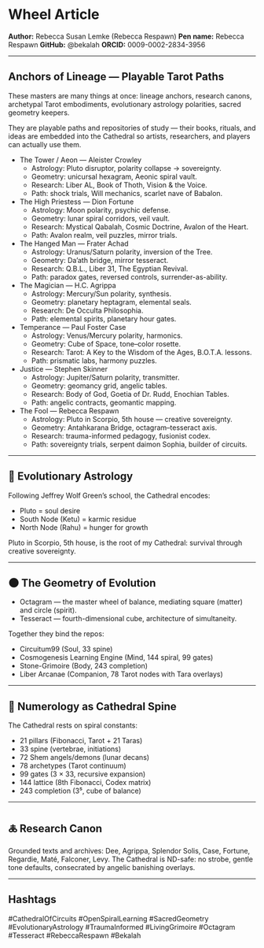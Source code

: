 # Wheel Article

**Author:** Rebecca Susan Lemke (Rebecca Respawn)
**Pen name:** Rebecca Respawn
**GitHub:** @bekalah
**ORCID:** 0009-0002-2834-3956

---

## Anchors of Lineage — Playable Tarot Paths

These masters are many things at once: lineage anchors, research canons, archetypal Tarot embodiments, evolutionary astrology polarities, sacred geometry keepers.

They are playable paths and repositories of study — their books, rituals, and ideas are embedded into the Cathedral so artists, researchers, and players can actually use them.
- The Tower / Aeon — Aleister Crowley
  - Astrology: Pluto disruptor, polarity collapse → sovereignty.
  - Geometry: unicursal hexagram, Aeonic spiral vault.
  - Research: Liber AL, Book of Thoth, Vision & the Voice.
  - Path: shock trials, Will mechanics, scarlet nave of Babalon.
- The High Priestess — Dion Fortune
  - Astrology: Moon polarity, psychic defense.
  - Geometry: lunar spiral corridors, veil vault.
  - Research: Mystical Qabalah, Cosmic Doctrine, Avalon of the Heart.
  - Path: Avalon realm, veil puzzles, mirror trials.
- The Hanged Man — Frater Achad
  - Astrology: Uranus/Saturn polarity, inversion of the Tree.
  - Geometry: Da’ath bridge, mirror tesseract.
  - Research: Q.B.L., Liber 31, The Egyptian Revival.
  - Path: paradox gates, reversed controls, surrender-as-ability.
- The Magician — H.C. Agrippa
  - Astrology: Mercury/Sun polarity, synthesis.
  - Geometry: planetary heptagram, elemental seals.
  - Research: De Occulta Philosophia.
  - Path: elemental spirits, planetary hour gates.
- Temperance — Paul Foster Case
  - Astrology: Venus/Mercury polarity, harmonics.
  - Geometry: Cube of Space, tone–color rosette.
  - Research: Tarot: A Key to the Wisdom of the Ages, B.O.T.A. lessons.
  - Path: prismatic labs, harmony puzzles.
- Justice — Stephen Skinner
  - Astrology: Jupiter/Saturn polarity, transmitter.
  - Geometry: geomancy grid, angelic tables.
  - Research: Body of God, Goetia of Dr. Rudd, Enochian Tables.
  - Path: angelic contracts, geomantic mapping.
- The Fool — Rebecca Respawn
  - Astrology: Pluto in Scorpio, 5th house — creative sovereignty.
  - Geometry: Antahkarana Bridge, octagram–tesseract axis.
  - Research: trauma-informed pedagogy, fusionist codex.
  - Path: sovereignty trials, serpent daimon Sophia, builder of circuits.

---

## 🔱 Evolutionary Astrology

Following Jeffrey Wolf Green’s school, the Cathedral encodes:
- Pluto = soul desire
- South Node (Ketu) = karmic residue
- North Node (Rahu) = hunger for growth

Pluto in Scorpio, 5th house, is the root of my Cathedral: survival through creative sovereignty.

---

## 🌑 The Geometry of Evolution

- Octagram — the master wheel of balance, mediating square (matter) and circle (spirit).
- Tesseract — fourth-dimensional cube, architecture of simultaneity.

Together they bind the repos:
- Circuitum99 (Soul, 33 spine)
- Cosmogenesis Learning Engine (Mind, 144 spiral, 99 gates)
- Stone-Grimoire (Body, 243 completion)
- Liber Arcanae (Companion, 78 Tarot nodes with Tara overlays)

---

## 🔢 Numerology as Cathedral Spine

The Cathedral rests on spiral constants:
- 21 pillars (Fibonacci, Tarot + 21 Taras)
- 33 spine (vertebrae, initiations)
- 72 Shem angels/demons (lunar decans)
- 78 archetypes (Tarot continuum)
- 99 gates (3 × 33, recursive expansion)
- 144 lattice (8th Fibonacci, Codex matrix)
- 243 completion (3⁵, cube of balance)

---

## 🜏 Research Canon

Grounded texts and archives: Dee, Agrippa, Splendor Solis, Case, Fortune, Regardie, Maté, Falconer, Levy.
The Cathedral is ND-safe: no strobe, gentle tone defaults, consecrated by angelic banishing overlays.

---

## Hashtags

#CathedralOfCircuits #OpenSpiralLearning #SacredGeometry #EvolutionaryAstrology #TraumaInformed #LivingGrimoire #Octagram #Tesseract #RebeccaRespawn #Bekalah
